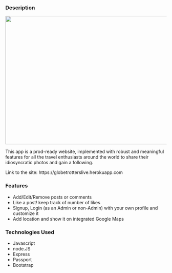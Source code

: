 <h3>Description</h3>
<img width="800" height="400" src="https://media.giphy.com/media/Pk8doG3QhdE4bVbqSR/giphy.gif" style="max-width:100%;">
<p></p>
This app is a prod-ready website, implemented with robust and meaningful features for all the travel enthusiasts around the world to share their idiosyncratic photos and gain a following.
<p></p>
<p>Link to the site: https://globetrotterslive.herokuapp.com</p>

<h3>Features</h3>

* Add/Edit/Remove posts or comments
* Like a post! keep track of number of likes
* Signup, Login (as an Admin or non-Admin) with your own profile and customize it
* Add location and show it on integrated Google Maps

<h3>Technologies Used</h3>

* Javascript
* node.JS
* Express
* Passport
* Bootstrap 





